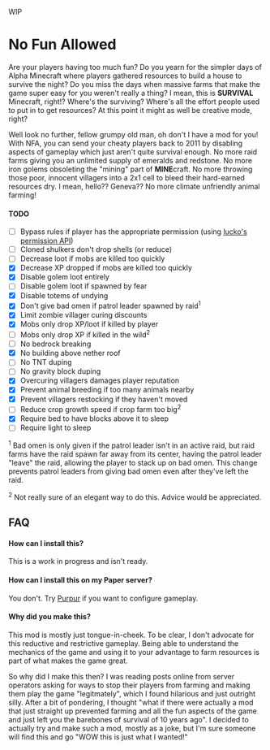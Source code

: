 WIP

# No Fun Allowed

Are your players having too much fun? Do you yearn for the simpler days of Alpha Minecraft where players gathered
resources to build a house to survive the night? Do you miss the days when massive farms that make the game super easy
for you weren't really a thing? I mean, this is **SURVIVAL** Minecraft, right!? Where's the surviving? Where's all the
effort people used to put in to get resources? At this point it might as well be creative mode, right?

Well look no further, fellow grumpy old man, oh don't I have a mod for you!  
With NFA, you can send your cheaty players back to 2011 by disabling aspects of gameplay which just aren't quite 
survival enough. No more raid farms giving you an unlimited supply of emeralds and redstone. No more iron golems
obsoleting the "mining" part of **MINE**craft. No more throwing those poor, innocent villagers into a 2x1 cell
to bleed their hard-earned resources dry. I mean, hello?? Geneva?? No more climate unfriendly animal farming!

#### TODO
- [ ] Bypass rules if player has the appropriate permission (using [lucko's permission API](https://github.com/lucko/fabric-permissions-api))
- [ ] Cloned shulkers don't drop shells (or reduce)
- [ ] Decrease loot if mobs are killed too quickly
- [x] Decrease XP dropped if mobs are killed too quickly
- [x] Disable golem loot entirely
- [ ] Disable golem loot if spawned by fear
- [x] Disable totems of undying
- [x] Don't give bad omen if patrol leader spawned by raid<sup>1</sup>
- [x] Limit zombie villager curing discounts
- [x] Mobs only drop XP/loot if killed by player
- [ ] Mobs only drop XP if killed in the wild<sup>2</sup>
- [ ] No bedrock breaking
- [x] No building above nether roof
- [ ] No TNT duping
- [ ] No gravity block duping
- [x] Overcuring villagers damages player reputation
- [x] Prevent animal breeding if too many animals nearby
- [x] Prevent villagers restocking if they haven't moved
- [ ] Reduce crop growth speed if crop farm too big<sup>2</sup>
- [x] Require bed to have blocks above it to sleep
- [ ] Require light to sleep

<sup>1</sup> Bad omen is only given if the patrol leader isn't in an active raid, but raid farms have the raid spawn far away
from its center, having the patrol leader "leave" the raid, allowing the player to stack up on bad omen. This change prevents
patrol leaders from giving bad omen even after they've left the raid.

<sup>2</sup> Not really sure of an elegant way to do this. Advice would be appreciated.

## FAQ

#### How can I install this?
This is a work in progress and isn't ready.

#### How can I install this on my Paper server?
You don't. Try [Purpur](https://purpurmc.org/) if you want to configure gameplay.

#### Why did you make this?
This mod is mostly just tongue-in-cheek. To be clear, I don't advocate for this reductive and restrictive gameplay.
Being able to understand the mechanics of the game and using it to your advantage to farm resources is part of what
makes the game great.

So why did I make this then? I was reading posts online from server operators asking for ways to
stop their players from farming and making them play the game "legitmately", which I found hilarious and just outright
silly. After a bit of pondering, I thought "what if there were actually a mod that just straight up prevented farming
and all the fun aspects of the game and just left you the barebones of survival of 10 years ago". I decided to actually
try and make such a mod, mostly as a joke, but I'm sure someone will find this and go "WOW this is just what I wanted!"
